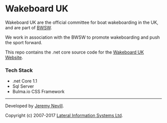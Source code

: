 # Wakeboard UK

Wakeboard UK are the official committee for boat wakeboarding in the UK, and are part
of [BWSW](http://www.britishwaterski.org.uk).

We work in association with the BWSW to promote wakeboarding and push the sport forward.

This repo contains the .net core source code for the [Wakeboard UK Website](http://www.wakeboard.co.uk).

### Tech Stack

* .net Core 1.1
* Sql Server
* Bulma.io CSS Framework

***

Developed by [Jeremy Nevill](http://www.nevill.net).

Copyright (c) 2007-2017 [Lateral Information Systems Ltd](http://www.lisys.com).

